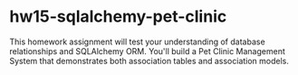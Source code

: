 # hw15-sqlalchemy-pet-clinic
This homework assignment will test your understanding of database relationships and SQLAlchemy ORM. You'll build a Pet Clinic Management System that demonstrates both association tables and association models.
